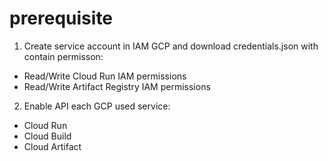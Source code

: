 # prerequisite

1. Create service account in IAM GCP and download credentials.json with contain permisson:
* Read/Write Cloud Run IAM permissions
* Read/Write Artifact Registry IAM permissions

2. Enable API each GCP used service:
* Cloud Run
* Cloud Build
* Cloud Artifact
